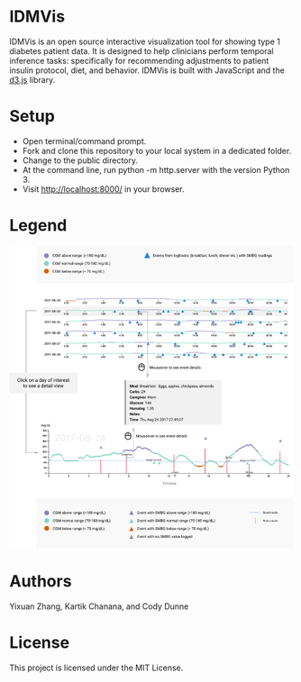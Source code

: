 # IDMVis
IDMVis is an open source interactive visualization tool for showing type 1 diabetes patient data. 
It is designed to help clinicians perform temporal inference tasks: 
specifically for recommending adjustments to patient insulin protocol, diet, and behavior. 
IDMVis is built with JavaScript and the [d3.js](https://d3js.org/) library.

# Setup
- Open terminal/command prompt.
- Fork and clone this repository to your local system in a dedicated folder.
- Change to the public directory.
- At the command line, run python -m http.server with the version Python 3. 
- Visit [http://localhost:8000/](http://localhost:8000/) in your browser.

# Legend 
![IDMvis](https://github.com/VisDunneRight/IDMVis/blob/master/public/T1D_about.png?raw=true "Title")

# Authors 
Yixuan Zhang, Kartik Chanana, and Cody Dunne

# License
This project is licensed under the MIT License. 
